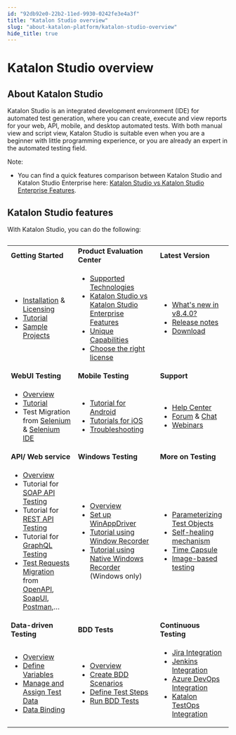 ```yaml
---
id: "92db92e0-22b2-11ed-9930-0242fe3e4a3f"
title: "Katalon Studio overview"
slug: "about-katalon-platform/katalon-studio-overview"
hide_title: true
---
```


# <a id="id_katalon-studio-overview" class="anchor_top_offset"/><a id="ariaid-title1" class="anchor_top_offset"/><span xmlns="http://www.w3.org/1999/xhtml" className="ph">Katalon Studio</span>  overview


## <a id="id_1" class="anchor_top_offset"/>About <span xmlns="http://www.w3.org/1999/xhtml" className="ph">Katalon Studio</span> 

<p xmlns="http://www.w3.org/1999/xhtml" className="p"><span className="ph">Katalon Studio</span> is an integrated development environment (IDE) for automated test generation, where you can create, execute and view reports for your web, API, mobile, and desktop automated tests. With both manual view and script view, <span className="ph">Katalon Studio</span> is suitable even when you are a beginner with little programming experience, or you are already an  expert in the automated testing field.</p> 
<div xmlns="http://www.w3.org/1999/xhtml" className="note note note_note"><span className="note__title">Note:</span> 
  <ul className="ul"><li className="li">You can find a quick features comparison between <span className="ph">Katalon Studio</span> and <span className="ph">Katalon Studio Enterprise</span> here: <a className="xref" href="/administer/katalon-studio-enterprise-and-katalon-runtime-engine-license/katalon-studio-vs-katalon-studio-enterprise-features"><span className="ph">Katalon Studio</span> vs <span className="ph">Katalon Studio Enterprise</span> Features</a>.</li></ul>
</div>

## <a id="id" class="anchor_top_offset"/><span xmlns="http://www.w3.org/1999/xhtml" className="ph">Katalon Studio</span>  features

<p xmlns="http://www.w3.org/1999/xhtml" className="p">With <span className="ph">Katalon Studio</span>, you can do the following:</p> 
<table xmlns="http://www.w3.org/1999/xhtml" className="table"><caption /><tbody className="tbody"><tr className><td className="entry"><strong className="ph b">Getting Started</strong>       </td><td className="entry"><strong className="ph b">Product Evaluation Center</strong>       </td><td className="entry"><strong className="ph b">Latest Version</strong>       </td></tr><tr className><td className="entry">         <ul className="ul"><li className="li"><a className="xref" href="/get-started/katalon-studio-installation/katalon-studio-installation-overview">Installation</a> &amp; <a className="xref" href="/administer/katalon-studio-enterprise-and-katalon-runtime-engine-license/license-overview">Licensing</a>           </li><li className="li"><a className="xref" href="/get-started/set-up-your-workspace/set-up-overview-in-katalon-platform">Tutorial</a>           </li><li className="li"><a className="xref" href="/get-started/sample-projects/sample-projects-overview">Sample Projects</a>           </li></ul>       </td><td className="entry">         <ul className="ul"><li className="li"><a className="xref" href="/general-information/supported-technologies/supported-technologies-for-katalon-studio">Supported Technologies</a>           </li><li className="li"><a className="xref" href="/administer/katalon-studio-enterprise-and-katalon-runtime-engine-license/katalon-studio-vs-katalon-studio-enterprise-features">Katalon Studio vs Katalon Studio Enterprise Features</a>           </li><li className="li"><a className="xref" href="/general-information/supported-technologies/supported-technologies-for-katalon-studio#id_5">Unique Capabilities</a>           </li><li className="li"><a className="xref j-external-link" href="https://www.katalon.com/pricing/" target="_blank">Choose the right license</a></li></ul>       </td><td className="entry">         <ul className="ul"><li className="li"><a className="xref j-external-link" href="https://katalon.com/resources-center/blog/studio-8-4-release" target="_blank">What's new in v8.4.0?</a>           </li><li className="li"><a className="xref" href="/general-information/release-notes/katalon-studio/version-8.x">Release notes</a>           </li><li className="li"><a className="xref j-external-link" href="https://www.katalon.com/download/" target="_blank">Download</a>           </li></ul>       </td></tr><tr className><td className="entry"><strong className="ph b">WebUI Testing</strong>       </td><td className="entry"><strong className="ph b">Mobile Testing</strong>        </td><td className="entry"><strong className="ph b">Support</strong>       </td></tr><tr className><td className="entry">         <ul className="ul"><li className="li"><a className="xref" href="/author/introduction-to-test-authoring/introduction-to-web-testing-in-katalon-studio">Overview</a>           </li><li className="li"><a className="xref" href="/author/record-and-spy/webui-record-and-spy-utilities/record-web-utility-in-katalon-studio">Tutorial</a>           </li><li className="li">Test Migration from <a className="xref" href="/get-started/migration-from-other-tools/seleniumtestngjunit-migration-to-katalon-studio">Selenium</a> &amp; <a className="xref" href="/get-started/migration-from-other-tools/import-selenium-ide-version-3-projects-to-katalon-studio">Selenium IDE</a>           </li></ul>       </td><td className="entry">         <ul className="ul"><li className="li"><a className="xref" href="/author/manage-projects/set-up-projects/mobile-testing/android/mobile-android-setup-in-katalon-studio">Tutorial for Android</a>           </li><li className="li"><a className="xref" href="/author/manage-projects/set-up-projects/mobile-testing/ios/mobile-ios-setup-real-devices-in-katalon-studio">Tutorials for iOS</a>           </li><li className="li"><a className="xref" href="/author/troubleshooting-for-test-authoring/troubleshoot-mobile-automated-testing/troubleshooting-automated-mobile-testing-overview">Troubleshooting</a>           </li></ul>       </td><td className="entry">         <ul className="ul"><li className="li"><a className="xref j-external-link" href="https://katalonsupport.force.com/katalonhelpcenter/s/" target="_blank">Help Center</a>           </li><li className="li"><a className="xref j-external-link" href="https://forum.katalon.com/" target="_blank">Forum</a> &amp; <a className="xref j-external-link" href="https://gitter.im/katalon-studio/Lobby" target="_blank">Chat</a>           </li><li className="li"><a className="xref j-external-link" href="https://www.katalon.com/webinars/" target="_blank">Webinars</a>           </li></ul>       </td></tr><tr className><td className="entry"><strong className="ph b">API/ Web service</strong>       </td><td className="entry"><strong className="ph b">Windows Testing</strong>       </td><td className="entry"><strong className="ph b">More on Testing</strong>       </td></tr><tr className><td className="entry">         <ul className="ul"><li className="li"><a className="xref" href="/author/introduction-to-test-authoring/introduction-to-api-testing-in-katalon-studio">Overview</a></li><li className="li">Tutorial for <a className="xref" href="/author/test-objects/api-test-objects/soap-request-in-katalon-studio">SOAP API Testing</a></li><li className="li">Tutorial for <a className="xref" href="#">REST API Testing</a></li><li className="li">Tutorial for <a className="xref" href="/author/test-objects/api-test-objects/graphql-in-katalon-studio">GraphQL Testing</a></li><li className="li"><a className="xref" href="/author/test-objects/api-test-objects/introduction-to-web-services-test-object-in-katalon-studio">Test Requests Migration</a> from <a className="xref" href="/author/test-objects/api-test-objects/import-web-service-objects/import-rest-api-with-openapi-specification-3.0-to-katalon-studio">OpenAPI</a>, <a className="xref" href="/author/test-objects/api-test-objects/import-web-service-objects/import-web-service-requests-from-soapui-to-katalon-studio">SoapUI</a>, <a className="xref" href="/author/test-objects/api-test-objects/import-web-service-objects/import-restful-from-postman-to-katalon-studio">Postman</a>,…</li></ul>       </td><td className="entry">         <ul className="ul"><li className="li"><a className="xref" href="/author/introduction-to-test-authoring/introduction-to-desktop-app-testing-in-katalon-studio">Overview</a>           </li><li className="li"><a className="xref" href="/author/manage-projects/set-up-projects/windows-desktop-apps-testing/set-up-winappdriver-in-katalon-studio">Set up WinAppDriver</a>           </li><li className="li"><a className="xref" href="/author/record-and-spy/windows-record-and-spy-utilities/windows-record-tutorials-in-katalon-studio">Tutorial using Window Recorder</a>           </li><li className="li"><a className="xref" href="/author/record-and-spy/windows-record-and-spy-utilities/native-windows-recorder-in-katalon-studio">Tutorial using Native Windows Recorder</a> (Windows only)</li></ul>       </td><td className="entry">         <ul className="ul"><li className="li"><a className="xref" href="/author/test-objects/web-test-objects/parameterize-web-test-objects-in-katalon-studio">Parameterizing Test Objects</a>           </li><li className="li"><a className="xref" href="/maintain/self-healing-tests-in-katalon-studio">Self-healing mechanism</a>           </li><li className="li"><a className="xref" href="/maintain/fix-broken-web-test-objects-with-time-capsule-in-katalon-studio">Time Capsule</a>           </li><li className="li"><a className="xref" href="/author/test-objects/web-test-objects/web-image-based-testing-in-katalon-studio">Image-based testing</a>           </li></ul>       </td></tr><tr className><td className="entry"><strong className="ph b">Data-driven Testing</strong>       </td><td className="entry"><strong className="ph b">BDD Tests</strong>       </td><td className="entry"><strong className="ph b">Continuous Testing</strong>       </td></tr><tr className><td className="entry">         <ul className="ul"><li className="li"><a className="xref" href="#">Overview</a>           </li><li className="li"><a className="xref" href="#">Define Variables</a>           </li><li className="li"><a className="xref" href="#">Manage and Assign Test Data</a>           </li><li className="li"><a className="xref" href="#">Data Binding</a>           </li></ul>       </td><td className="entry">         <ul className="ul"><li className="li"><a className="xref" href="/general-information/supported-integration/supported-integration-overview/bdd-testing-framework-cucumber-integration-overview">Overview</a>           </li><li className="li"><a className="xref" href="#">Create BDD Scenarios</a>           </li><li className="li"><a className="xref" href="/author/manage-test-artifacts/working-with-bdd-feature-files-in-katalon-studio#id_3">Define Test Steps</a>           </li><li className="li"><a className="xref" href="#">Run BDD Tests</a>           </li></ul>       </td><td className="entry">         <ul className="ul"><li className="li"><a className="xref" href="/organize/integration-for-organizing-tests/jira-integration/configure-jira-integration-in-katalon-studio">Jira Integration</a>           </li><li className="li"><a className="xref" href="/execute/cicd-integrations/use-katalon-plugins-for-jenkins-integration/use-katalon-plugins-for-jenkins-integration-on-windowsmacos">Jenkins Integration</a>           </li><li className="li"><a className="xref" href="/execute/cicd-integrations/azure-devops-extension">Azure DevOps Integration</a>           </li><li className="li"><a className="xref" href="/about-katalon-platform/katalon-testops-overview">Katalon TestOps Integration</a>           </li></ul>       </td></tr></tbody></table> 
